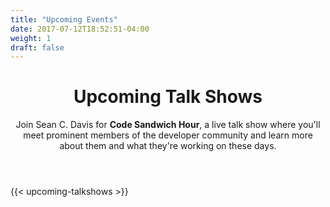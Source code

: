 ```yaml
---
title: "Upcoming Events"
date: 2017-07-12T18:52:51-04:00
weight: 1
draft: false
---
```


<!-- markdownlint-disable -->
<main class="mb-20">
  <div class="mb-20">
    <header class="container px-6 pt-12 pb-10 mx-auto">
      <h1 class="mb-2 text-5xl font-bold">Upcoming Talk Shows</h1>
      <p class="max-w-3xl text-xl">
        Join Sean C. Davis for <strong>Code Sandwich Hour</strong>, a live talk show where you'll meet prominent members of the developer community and learn more about them and what they're working on these days.
      </p>
    </header>
  </div>

{{< upcoming-talkshows >}}

</main>
<!-- markdownlint-restore -->
